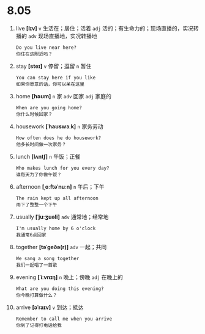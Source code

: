 # 8.05

1. live **[lɪv]** `v` 生活在；居住；活着 `adj` 活的；有生命力的；现场直播的，实况转播的 `adv` 现场直播地，实况转播地

   ```
   Do you live near here?
   你住在这附近吗？
   ```

2. stay **[steɪ]** `v` 停留；逗留 `n` 暂住

   ```
   You can stay here if you like
   如果你愿意的话，你可以呆在这里
   ```

3. home **[həʊm]** `n` 家 `adv` 回家 `adj` 家庭的

   ```
   When are you going home?
   你什么时候回家？
   ```

4. housework **[ˈhaʊswɜːk]** `n` 家务劳动

   ```
   How often does he do housework?
   他多长时间做一次家务？
   ```

5. lunch **[lʌntʃ]** `n` 午饭；正餐

   ```
   Who makes lunch for you every day?
   谁每天为了你做午饭？
   ```

6. afternoon **[ˌɑːftəˈnuːn]** `n` 午后；下午

   ```
   The rain kept up all afternoon
   雨下了整整一个下午
   ```

7. usually **[ˈjuːʒuəli]** `adv` 通常地；经常地

   ```
   I'm usually home by 6 o'clock
   我通常6点回家
   ```

8. together **[təˈɡeðə(r)]** `adv` 一起；共同

   ```
   We sang a song together
   我们一起唱了一首歌
   ```

9. evening **[ˈiːvnɪŋ]** `n` 晚上；傍晚 `adj` 在晚上的

   ```
   What are you doing this evening?
   你今晚打算做什么？
   ```

10. arrive **[əˈraɪv]** `v` 到达；抵达

    ```
    Remember to call me when you arrive
    你到了记得打电话给我
    ```
